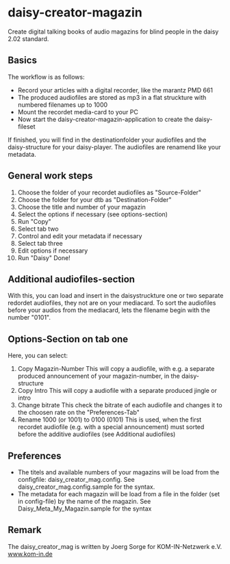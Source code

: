 daisy-creator-magazin
=====================

Create digital talking books of audio magazins for blind people in the daisy 2.02 standard.

Basics
------
The workflow is as follows:
- Record your articles with a digital recorder, like the marantz PMD 661
- The produced audiofiles are stored as mp3 in a flat struckture with numbered filenames up to 1000
- Mount the recordet media-card to your PC
- Now start the daisy-creator-magazin-application to create the daisy-fileset

If finished, you will find in the destinationfolder your audiofiles
and the daisy-structure for your daisy-player. 
The audiofiles are renamend like your metadata.

General work steps
------------------
1. Choose the folder of your recordet audiofiles as "Source-Folder"
2. Choose the folder for your dtb as "Destination-Folder"
3. Choose the title and number of your magazin
4. Select the options if necessary (see options-section)
5. Run "Copy"
6. Select tab two
7. Control and edit your metadata if necessary
8. Select tab three
9. Edit options if necessary
10. Run "Daisy"
Done! 

Additional audiofiles-section
-----------------------------
With this, you can load and insert in the daisystruckture one or two separate redordet audiofiles, 
they not are on your mediacard. To sort the audiofiles before your audios from the mediacard, 
lets the filename begin with the number "0101".

Options-Section on tab one
--------------------------
Here, you can select:
1. Copy Magazin-Number
This will copy a audiofile, with e.g. a separate produced announcement of your magazin-number, in the daisy-structure
2. Copy Intro
This will copy a audiofile with a separate produced jingle or intro
3. Change bitrate
This check the bitrate of each audiofile and changes it to the choosen rate on the "Preferences-Tab"
4. Rename 1000 (or 1001) to 0100 (0101)
This is used, when the first recordet audiofile (e.g. with a special announcement) 
must sorted before the additive audiofiles (see Additional audiofiles)

Preferences
-----------
- The titels and available numbers of your magazins will be load from the configfile: daisy_creator_mag.config.
See daisy_creator_mag.config.sample for the syntax.
- The metadata for each magazin will be load from a file in the folder (set in config-file) by the name of the magazin.
See Daisy_Meta_My_Magazin.sample for the syntax

Remark
------
The daisy_creator_mag is written by Joerg Sorge for KOM-IN-Netzwerk e.V. www.kom-in.de


